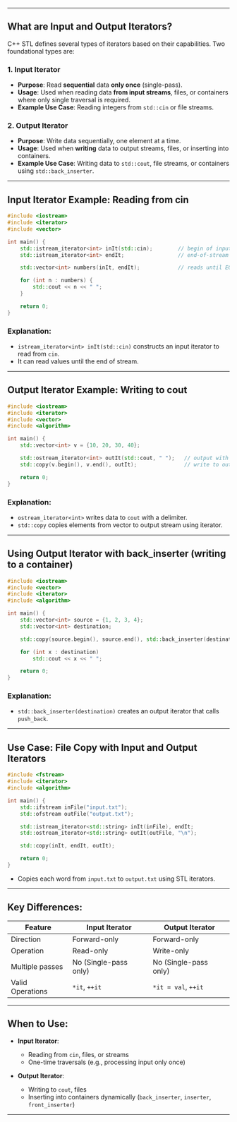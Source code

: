 
---

##  **What are Input and Output Iterators?**

C++ STL defines several types of iterators based on their capabilities. Two foundational types are:

### 1. **Input Iterator**

* **Purpose**: Read **sequential** data **only once** (single-pass).
* **Usage**: Used when reading data **from input streams**, files, or containers where only single traversal is required.
* **Example Use Case**: Reading integers from `std::cin` or file streams.

### 2. **Output Iterator**

* **Purpose**: Write data sequentially, one element at a time.
* **Usage**: Used when **writing** data to output streams, files, or inserting into containers.
* **Example Use Case**: Writing data to `std::cout`, file streams, or containers using `std::back_inserter`.

---

##  **Input Iterator Example: Reading from cin**

```cpp
#include <iostream>
#include <iterator>
#include <vector>

int main() {
    std::istream_iterator<int> inIt(std::cin);        // begin of input stream
    std::istream_iterator<int> endIt;                 // end-of-stream iterator

    std::vector<int> numbers(inIt, endIt);            // reads until EOF (Ctrl+Z in Windows or Ctrl+D in Linux)

    for (int n : numbers) {
        std::cout << n << " ";
    }

    return 0;
}
```

###  Explanation:

* `istream_iterator<int> inIt(std::cin)` constructs an input iterator to read from `cin`.
* It can read values until the end of stream.

---

##  **Output Iterator Example: Writing to cout**

```cpp
#include <iostream>
#include <iterator>
#include <vector>
#include <algorithm>

int main() {
    std::vector<int> v = {10, 20, 30, 40};

    std::ostream_iterator<int> outIt(std::cout, " ");   // output with a space
    std::copy(v.begin(), v.end(), outIt);               // write to output stream

    return 0;
}
```

###  Explanation:

* `ostream_iterator<int>` writes data to `cout` with a delimiter.
* `std::copy` copies elements from vector to output stream using iterator.

---

##  **Using Output Iterator with back\_inserter (writing to a container)**

```cpp
#include <iostream>
#include <vector>
#include <iterator>
#include <algorithm>

int main() {
    std::vector<int> source = {1, 2, 3, 4};
    std::vector<int> destination;

    std::copy(source.begin(), source.end(), std::back_inserter(destination));

    for (int x : destination)
        std::cout << x << " ";

    return 0;
}
```

###  Explanation:

* `std::back_inserter(destination)` creates an output iterator that calls `push_back`.

---

##  **Use Case: File Copy with Input and Output Iterators**

```cpp
#include <fstream>
#include <iterator>
#include <algorithm>

int main() {
    std::ifstream inFile("input.txt");
    std::ofstream outFile("output.txt");

    std::istream_iterator<std::string> inIt(inFile), endIt;
    std::ostream_iterator<std::string> outIt(outFile, "\n");

    std::copy(inIt, endIt, outIt);

    return 0;
}
```

* Copies each word from `input.txt` to `output.txt` using STL iterators.

---

##  Key Differences:

| Feature          | Input Iterator        | Output Iterator       |
| ---------------- | --------------------- | --------------------- |
| Direction        | Forward-only          | Forward-only          |
| Operation        | Read-only             | Write-only            |
| Multiple passes  | No (Single-pass only) | No (Single-pass only) |
| Valid Operations | `*it`, `++it`         | `*it = val`, `++it`   |

---

##  When to Use:

* **Input Iterator**:

  * Reading from `cin`, files, or streams
  * One-time traversals (e.g., processing input only once)

* **Output Iterator**:

  * Writing to `cout`, files
  * Inserting into containers dynamically (`back_inserter`, `inserter`, `front_inserter`)

---
